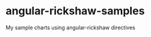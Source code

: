angular-rickshaw-samples
========================

My sample charts using angular-rickshaw directives
